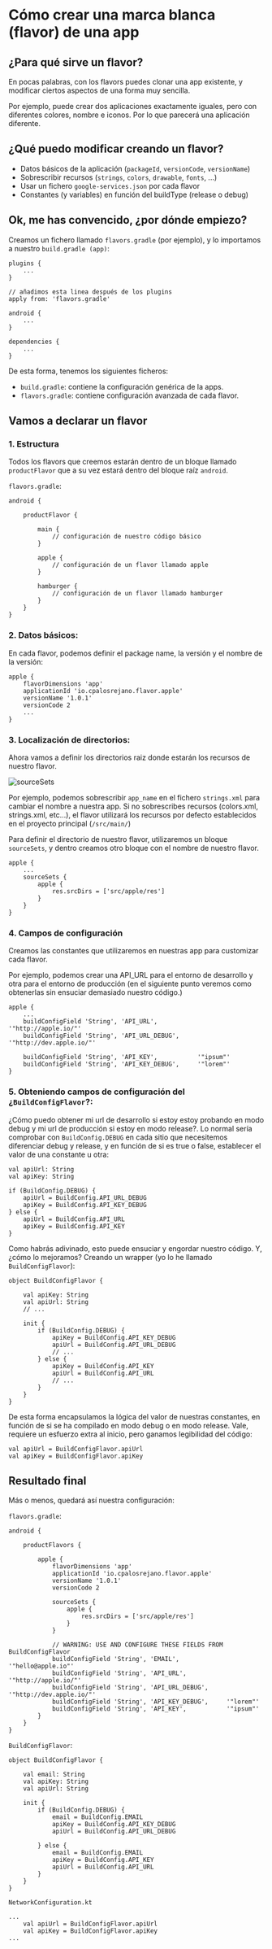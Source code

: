# Cómo crear una marca blanca (flavor) de una app


## ¿Para qué sirve un flavor?
En pocas palabras, con los flavors puedes clonar una app existente, y modificar ciertos aspectos de una forma muy sencilla.

Por ejemplo, puede crear dos aplicaciones exactamente iguales, pero con diferentes colores, nombre e iconos. Por lo que parecerá una aplicación diferente.



## ¿Qué puedo modificar creando un flavor?
* Datos básicos de la aplicación (`packageId`, `versionCode`, `versionName`)
* Sobrescribir recursos (`strings`, `colors`, `drawable`, `fonts`, ...)
* Usar un fichero `google-services.json` por cada flavor
* Constantes (y variables) en función del buildType (release o debug)



## Ok, me has convencido, ¿por dónde empiezo?
Creamos un fichero llamado `flavors.gradle` (por ejemplo), y lo importamos a nuestro `build.gradle (app)`:
```
plugins {
    ...
}

// añadimos esta linea después de los plugins
apply from: 'flavors.gradle'

android {
    ...
}

dependencies {
    ...
}
```
De esta forma, tenemos los siguientes ficheros:
* `build.gradle`: contiene la configuración genérica de la apps.
* `flavors.gradle`: contiene configuración avanzada de cada flavor.



## Vamos a declarar un flavor
### 1. Estructura
Todos los flavors que creemos estarán dentro de un bloque llamado `productFlavor` que a su vez estará dentro del bloque raíz `android`.

`flavors.gradle`:
```
android {

    productFlavor {

        main {
            // configuración de nuestro código básico
        }

        apple {
            // configuración de un flavor llamado apple
        }

        hamburger {
            // configuración de un flavor llamado hamburger
        }
    }
}
```

### 2. Datos básicos:
En cada flavor, podemos definir el package name, la versión y el nombre de la versión:
```
apple {
    flavorDimensions 'app'
    applicationId 'io.cpalosrejano.flavor.apple'
    versionName '1.0.1'
    versionCode 2
    ...
}
```


### 3. Localización de directorios:
Ahora vamos a definir los directorios raiz donde estarán los recursos de nuestro flavor.


![sourceSets](sourceSets.png)


Por ejemplo, podemos sobrescribir `app_name` en el fichero `strings.xml` para cambiar el nombre a nuestra app.
Si no sobrescribes recursos (colors.xml, strings.xml, etc...), el flavor utilizará los recursos por defecto establecidos en el proyecto principal (`/src/main/`)

Para definir el directorio de nuestro flavor, utilizaremos un bloque `sourceSets`, y dentro creamos otro bloque con el nombre de nuestro flavor.
```
apple {
    ...
    sourceSets {
        apple {
            res.srcDirs = ['src/apple/res']
        }
    }
}
```

### 4. Campos de configuración
Creamos las constantes que utilizaremos en nuestras app para customizar cada flavor.

Por ejemplo, podemos crear una API_URL para el entorno de desarrollo y otra para el entorno de producción (en el siguiente punto veremos como obtenerlas sin ensuciar demasiado nuestro código.)
```
apple {
    ...
    buildConfigField 'String', 'API_URL',           '"http://apple.io/"'
    buildConfigField 'String', 'API_URL_DEBUG',     '"http://dev.apple.io/"'
    
    buildConfigField 'String', 'API_KEY',           '"ipsum"'
    buildConfigField 'String', 'API_KEY_DEBUG',     '"lorem"'
}
```

### 5. Obteniendo campos de configuración del ¿`BuildConfigFlavor`?:
¿Cómo puedo obtener mi url de desarrollo si estoy estoy probando en modo debug y mi url de producción si estoy en modo release?. Lo normal sería comprobar con `BuildConfig.DEBUG` en cada sitio que necesitemos diferenciar debug y release, y en función de si es true o false, establecer el valor de una constante u otra:
```
val apiUrl: String
val apiKey: String

if (BuildConfig.DEBUG) {
    apiUrl = BuildConfig.API_URL_DEBUG
    apiKey = BuildConfig.API_KEY_DEBUG
} else {
    apiUrl = BuildConfig.API_URL
    apiKey = BuildConfig.API_KEY
}
```
Como habrás adivinado, esto puede ensuciar y engordar nuestro código. Y, ¿cómo lo mejoramos? Creando un wrapper (yo lo he llamado `BuildConfigFlavor`):
```
object BuildConfigFlavor {

    val apiKey: String
    val apiUrl: String
    // ...

    init {
        if (BuildConfig.DEBUG) {
            apiKey = BuildConfig.API_KEY_DEBUG
            apiUrl = BuildConfig.API_URL_DEBUG
            // ...
        } else {
            apiKey = BuildConfig.API_KEY
            apiUrl = BuildConfig.API_URL
            // ...
        }
    }
}
```
De esta forma encapsulamos la lógica del valor de nuestras constantes, en función de si se ha compilado en modo debug o en modo release. Vale, requiere un esfuerzo extra al inicio, pero ganamos legibilidad del código:

```
val apiUrl = BuildConfigFlavor.apiUrl
val apiKey = BuildConfigFlavor.apiKey
```


## Resultado final 
Más o menos, quedará así nuestra configuración:

 `flavors.gradle`:
```
android {

    productFlavors {

        apple {
            flavorDimensions 'app'
            applicationId 'io.cpalosrejano.flavor.apple'
            versionName '1.0.1'
            versionCode 2

            sourceSets {
                apple {
                    res.srcDirs = ['src/apple/res']
                }
            }

            // WARNING: USE AND CONFIGURE THESE FIELDS FROM BuildConfigFlavor
            buildConfigField 'String', 'EMAIL',             '"hello@apple.io"'
            buildConfigField 'String', 'API_URL',           '"http://apple.io/"'
            buildConfigField 'String', 'API_URL_DEBUG',     '"http://dev.apple.io/"'
            buildConfigField 'String', 'API_KEY_DEBUG',     '"lorem"'
            buildConfigField 'String', 'API_KEY',           '"ipsum"'
        }
    }
}
```

`BuildConfigFlavor`:
```
object BuildConfigFlavor {

    val email: String
    val apiKey: String
    val apiUrl: String

    init {
        if (BuildConfig.DEBUG) {
            email = BuildConfig.EMAIL
            apiKey = BuildConfig.API_KEY_DEBUG
            apiUrl = BuildConfig.API_URL_DEBUG
            
        } else {
            email = BuildConfig.EMAIL
            apiKey = BuildConfig.API_KEY
            apiUrl = BuildConfig.API_URL
        }
    }
}
```

`NetworkConfiguration.kt`
```
...
    val apiUrl = BuildConfigFlavor.apiUrl
    val apiKey = BuildConfigFlavor.apiKey
...
```





